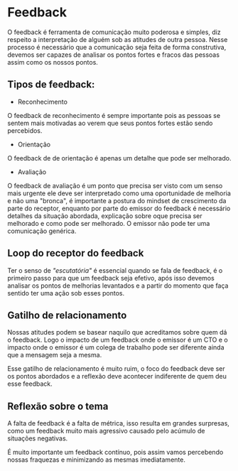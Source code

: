 # Feedback

O feedback é ferramenta de comunicação muito poderosa e simples, diz respeito a interpretação de alguém sob as atitudes de outra pessoa. Nesse processo é necessário que a  comunicação seja feita de forma construtiva, devemos ser capazes de analisar os pontos fortes e fracos das pessoas assim como os nossos pontos.
 
## Tipos de feedback:

- Reconhecimento

O feedback de reconhecimento é sempre importante pois as pessoas se sentem mais motivadas ao verem que seus pontos fortes estão sendo percebidos.
- Orientação

O feedback de de orientação é apenas um detalhe que pode ser melhorado.
- Avaliação

O feedback de avaliação é  um ponto que precisa ser visto com um senso mais urgente ele deve ser interpretado como uma oportunidade de melhoria e não uma "bronca", é importante a postura do mindset de crescimento da parte do receptor, enquanto por parte do emissor do feedback é necessário detalhes da situação abordada, explicação sobre oque precisa ser melhorado e como pode ser melhorado. O emissor não pode ter uma comunicação genérica. 

## Loop do receptor do feedback

Ter o senso de *"escutatória"* é essencial quando se fala de feedback, é o primeiro passo para que um feedback seja efetivo, após isso devemos analisar os pontos de melhorias levantados e a partir do momento que faça sentido ter uma ação sob esses pontos.

## Gatilho de relacionamento 

Nossas atitudes podem se basear naquilo que acreditamos sobre quem dá o feedback. Logo o impacto de um feedback onde o emissor é um CTO e o impacto onde o emissor é um colega de trabalho pode ser diferente ainda que a mensagem seja a mesma. 

Esse gatilho de relacionamento é muito ruim, o foco do feedback deve ser os pontos abordados e a reflexão deve acontecer indiferente de quem deu esse feedback.

## Reflexão sobre o tema 

A falta de feedback é a falta de métrica, isso resulta em grandes surpresas, como um feedback muito mais agressivo causado pelo acúmulo de situações negativas.

É muito importante um feedback contínuo, pois assim vamos percebendo nossas fraquezas e minimizando as mesmas imediatamente. 
 






